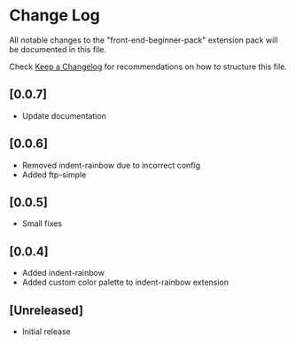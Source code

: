 # Change Log

All notable changes to the "front-end-beginner-pack" extension pack will be documented in this file.

Check [Keep a Changelog](http://keepachangelog.com/) for recommendations on how to structure this file.


## [0.0.7]
  - Update documentation

## [0.0.6]
  - Removed indent-rainbow due to incorrect config
  - Added ftp-simple

## [0.0.5]
  - Small fixes

## [0.0.4]
- Added indent-rainbow 
- Added custom color palette to indent-rainbow extension

## [Unreleased]
- Initial release